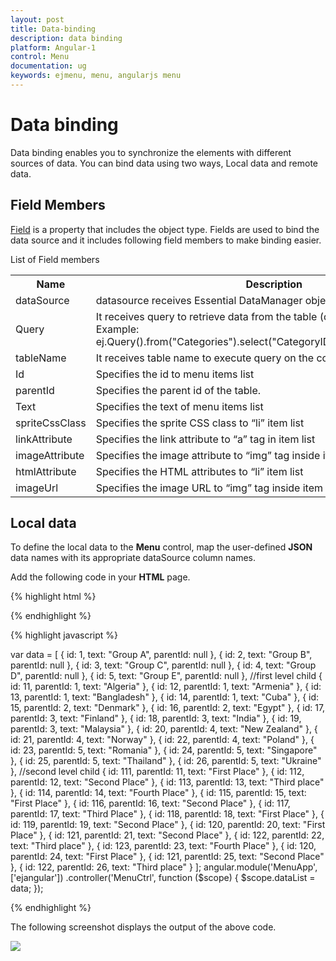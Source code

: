 ```yaml
---
layout: post
title: Data-binding
description: data binding
platform: Angular-1
control: Menu
documentation: ug
keywords: ejmenu, menu, angularjs menu
---
```


# Data binding

Data binding enables you to synchronize the elements with different sources of data. You can bind data using two ways, Local data and remote data. 

## Field Members

[Field](https://help.syncfusion.com/api/js/ejmenu#members:fields) is a property that includes the object type. Fields are used to bind the data source and it includes following field members to make binding easier.

List of Field members

<table>
<tr>
<th>Name</th><th>Description</th></tr>
<tr>
<td>
dataSource</td><td>
datasource receives  Essential DataManager object and JSON object. </td></tr>
<tr>
<td>
Query</td><td>
It receives query to retrieve data from the table (query is same as SQL). Example:  ej.Query().from("Categories").select("CategoryID,CategoryName").take(3);</td></tr>
<tr>
<td>
tableName</td><td>
It receives table name to execute query on the corresponding table</td></tr>
<tr>
<td>
Id</td><td>
Specifies the id to menu items list</td></tr>
<tr>
<td>
parentId</td><td>
Specifies the parent id of the table.</td></tr>
<tr>
<td>
Text</td><td>
Specifies the text of menu items list</td></tr>
<tr>
<td>
spriteCssClass</td><td>
Specifies the sprite CSS class to “li” item list</td></tr>
<tr>
<td>
linkAttribute</td><td>
Specifies the link attribute to “a” tag in item list</td></tr>
<tr>
<td>
imageAttribute</td><td>
Specifies the image attribute to “img” tag inside items list </td></tr>
<tr>
<td>
htmlAttribute</td><td>
Specifies the HTML attributes to “li” item list</td></tr>
<tr>
<td>
imageUrl</td><td>
Specifies the image URL to “img” tag inside item list. </td></tr>
</table>

## Local data

To define the local data to the **Menu** control, map the user-defined **JSON** data names with its appropriate dataSource column names.

Add the following code in your **HTML** page.

{% highlight html %}

<div class="content-container-fluid">
    <div class="row">
        <div class="cols-sample-area">
           <ul id="menujson" ej-menu e-fields-datasource="dataList" e-id="id" e-parentid="parentid" e-text="text"></ul>
        </div>
    </div>
</div>

{% endhighlight %}

{% highlight javascript %}

var data = [
{ id: 1, text: "Group A", parentId: null },
{ id: 2, text: "Group B", parentId: null },
{ id: 3, text: "Group C", parentId: null },
{ id: 4, text: "Group D", parentId: null },
{ id: 5, text: "Group E", parentId: null },
//first level child
{ id: 11, parentId: 1, text: "Algeria" },
{ id: 12, parentId: 1, text: "Armenia" },
{ id: 13, parentId: 1, text: "Bangladesh" },
{ id: 14, parentId: 1, text: "Cuba" },
{ id: 15, parentId: 2, text: "Denmark" },
{ id: 16, parentId: 2, text: "Egypt" },
{ id: 17, parentId: 3, text: "Finland" },
{ id: 18, parentId: 3, text: "India" },
{ id: 19, parentId: 3, text: "Malaysia" },
{ id: 20, parentId: 4, text: "New Zealand" },
{ id: 21, parentId: 4, text: "Norway" },
{ id: 22, parentId: 4, text: "Poland" },
{ id: 23, parentId: 5, text: "Romania" },
{ id: 24, parentId: 5, text: "Singapore" },
{ id: 25, parentId: 5, text: "Thailand" },
{ id: 26, parentId: 5, text: "Ukraine" },
//second level child
{ id: 111, parentId: 11, text: "First Place" },
{ id: 112, parentId: 12, text: "Second Place" },
{ id: 113, parentId: 13, text: "Third place" },
{ id: 114, parentId: 14, text: "Fourth Place" },
{ id: 115, parentId: 15, text: "First Place" },
{ id: 116, parentId: 16, text: "Second Place" },
{ id: 117, parentId: 17, text: "Third Place" },
{ id: 118, parentId: 18, text: "First Place" },
{ id: 119, parentId: 19, text: "Second Place" },
{ id: 120, parentId: 20, text: "First Place" },
{ id: 121, parentId: 21, text: "Second Place" },
{ id: 122, parentId: 22, text: "Third place" },
{ id: 123, parentId: 23, text: "Fourth Place" },
{ id: 120, parentId: 24, text: "First Place" },
{ id: 121, parentId: 25, text: "Second Place" },
{ id: 122, parentId: 26, text: "Third place" }
];
angular.module('MenuApp', ['ejangular'])
    .controller('MenuCtrl', function ($scope) {
        $scope.dataList = data;
});

{% endhighlight %}


The following screenshot displays the output of the above code.

![](/js/Menu/Data-binding_images/Data-binding_img1.png)